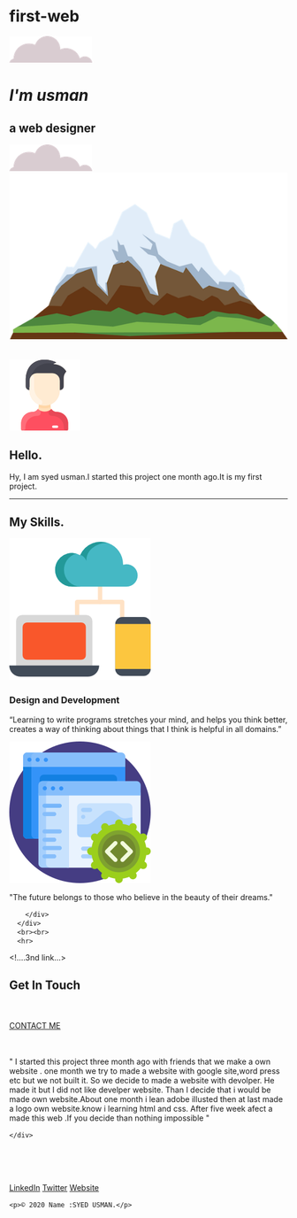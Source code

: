 # first-web
<!DOCTYPE html>
<html lang="en" dir="ltr">

<head>
  <meta charset="utf-8">
  <title> personal website</title>
  <link rel="stylesheet" href="css/styles.css">
  <link rel="icon" href="pencil logo.ai">
  <link href="https://fonts.googleapis.com/css2?family=Merriweather:wght@300&family=Montserrat:ital,wght@1,600&family=Sacramento&display=swap" rel="stylesheet">
</head>

<body>
  <div class="top">
    <img class="top-cloud" src="image/cloud.png" alt="cloud-image">
    <h1><em>I'm usman</em></h1>
    <h2>a web designer</h2>
    <img class="bottom-cloud" src="image/cloud.png" alt="cloud-image">
    <img class="cartoon-img" src="image/mountain.png" alt="mountain-image">

  </div>
  <!.....2nd div contanir .>
  <br><br>
  <div class="middle">
    <div class="middle-container">
      <div class="profile">
        <img src="image/person.png" alt="person-img">
        <h2>Hello.</h2>
        <p class="intro">Hy, I am syed usman.I started this project one month ago.It is my first project.</p>
      </div>
      <hr>
      <div class="skills-row">
        <h2 class="my-skill">My Skills.</h2>
        <div class="skill-row">
          <img class="pc-img" src="image/pc.png" alt="pc-img">
          <h3>Design and Development</h3>
          <p>“Learning to write programs stretches your mind, and helps you think better,<br> creates a way of thinking about things that I think is helpful in all domains.”</p>
        </div>
        <div class="skill-row">
          <img class="coding-img" src="image/coding.png" alt="coding-img">
          <p>"The future belongs to those who believe in the beauty of their dreams." </p>

        </div>
      </div>
      <br><br>
      <hr>

  </div>

<!....3nd link...>
  <div class="bottom">
    <div class="contact-me">
      <h2>Get In Touch</h2><br><br>
      <a class="btn" href="mailto:name@email.com">CONTACT ME</a><br><br><br>
    </div>
    <div class="my-para">
      <p>" I started this project three month ago with friends that we  make a own website .
      one month we try to made a website with google site,word press etc but we not built it.
     So we decide to made a website with devolper. He made it but I did not like develper website.
  Than I decide that i would be made own website.About one month i lean adobe illusted then at last made a logo own website.know i learning html and css.
After five week afect a made this web .If you decide than nothing impossible " </p>

    </div>
  </div>

<br><br>

  <div class="bottom-container">
    <br>
    <a  href="https://www.linkedin.com/">LinkedIn</a>
    <a  href="https://twitter.com/">Twitter</a>
    <a  href="https://www.app.co/">Website</a>

    <p>© 2020 Name :SYED USMAN.</p>
  </div>
  </div>

</body>

</html>
